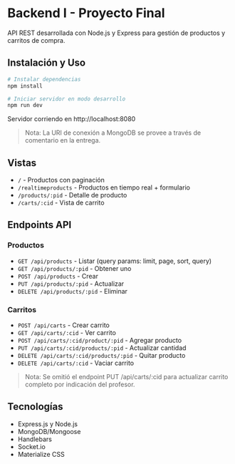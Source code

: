 # Backend I - Proyecto Final

API REST desarrollada con Node.js y Express para gestión de productos y carritos de compra.

## Instalación y Uso

```bash
# Instalar dependencias
npm install

# Iniciar servidor en modo desarrollo
npm run dev
```

Servidor corriendo en http://localhost:8080

> Nota: La URI de conexión a MongoDB se provee a través de comentario en la entrega.

## Vistas
- `/` - Productos con paginación
- `/realtimeproducts` - Productos en tiempo real + formulario
- `/products/:pid` - Detalle de producto
- `/carts/:cid` - Vista de carrito

## Endpoints API

### Productos
- `GET /api/products` - Listar (query params: limit, page, sort, query)
- `GET /api/products/:pid` - Obtener uno
- `POST /api/products` - Crear
- `PUT /api/products/:pid` - Actualizar
- `DELETE /api/products/:pid` - Eliminar

### Carritos
- `POST /api/carts` - Crear carrito
- `GET /api/carts/:cid` - Ver carrito
- `POST /api/carts/:cid/product/:pid` - Agregar producto
- `PUT /api/carts/:cid/products/:pid` - Actualizar cantidad
- `DELETE /api/carts/:cid/products/:pid` - Quitar producto
- `DELETE /api/carts/:cid` - Vaciar carrito

> Nota: Se omitió el endpoint PUT /api/carts/:cid para actualizar carrito completo por indicación del profesor.

## Tecnologías
- Express.js y Node.js
- MongoDB/Mongoose
- Handlebars
- Socket.io
- Materialize CSS